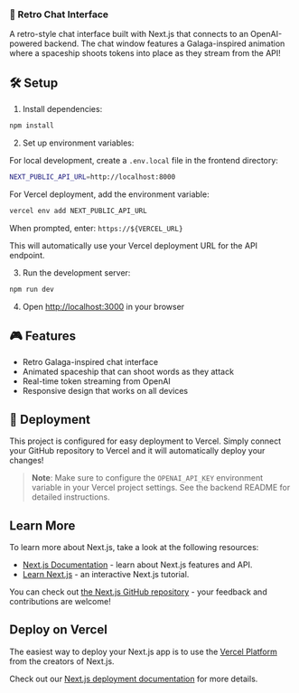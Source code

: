 ### 🚀 Retro Chat Interface

A retro-style chat interface built with Next.js that connects to an OpenAI-powered backend. The chat window features a Galaga-inspired animation where a spaceship shoots tokens into place as they stream from the API!

## 🛠️ Setup

1. Install dependencies:
```bash
npm install
```

2. Set up environment variables:

For local development, create a `.env.local` file in the frontend directory:
```bash
NEXT_PUBLIC_API_URL=http://localhost:8000
```

For Vercel deployment, add the environment variable:
```bash
vercel env add NEXT_PUBLIC_API_URL
```
When prompted, enter: `https://${VERCEL_URL}`

This will automatically use your Vercel deployment URL for the API endpoint.

3. Run the development server:
```bash
npm run dev
```

4. Open [http://localhost:3000](http://localhost:3000) in your browser

## 🎮 Features

- Retro Galaga-inspired chat interface
- Animated spaceship that can shoot words as they attack
- Real-time token streaming from OpenAI
- Responsive design that works on all devices

## 🚀 Deployment

This project is configured for easy deployment to Vercel. Simply connect your GitHub repository to Vercel and it will automatically deploy your changes!

> **Note**: Make sure to configure the `OPENAI_API_KEY` environment variable in your Vercel project settings. See the backend README for detailed instructions.

## Learn More

To learn more about Next.js, take a look at the following resources:

- [Next.js Documentation](https://nextjs.org/docs) - learn about Next.js features and API.
- [Learn Next.js](https://nextjs.org/learn) - an interactive Next.js tutorial.

You can check out [the Next.js GitHub repository](https://github.com/vercel/next.js) - your feedback and contributions are welcome!

## Deploy on Vercel

The easiest way to deploy your Next.js app is to use the [Vercel Platform](https://vercel.com/new?utm_medium=default-template&filter=next.js&utm_source=create-next-app&utm_campaign=create-next-app-readme) from the creators of Next.js.

Check out our [Next.js deployment documentation](https://nextjs.org/docs/app/building-your-application/deploying) for more details.
